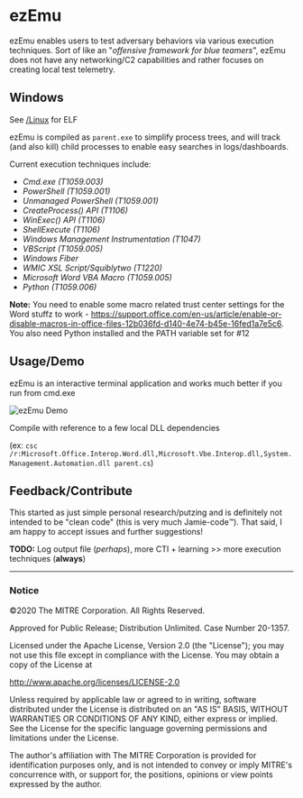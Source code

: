 # ezEmu

ezEmu enables users to test adversary behaviors via various execution techniques. Sort of like an "*offensive framework for blue teamers*", ezEmu does not have any networking/C2 capabilities and rather focuses on creating local test telemetry.

## Windows

See [/Linux](Linux/README.md) for ELF

ezEmu is compiled as `parent.exe` to simplify process trees, and will track (and also kill) child processes to enable easy searches in logs/dashboards.

Current execution techniques include:

- *Cmd.exe (T1059.003)*
- *PowerShell (T1059.001)*
- *Unmanaged PowerShell (T1059.001)*
- *CreateProcess() API (T1106)*
- *WinExec() API (T1106)*
- *ShellExecute (T1106)*
- *Windows Management Instrumentation (T1047)*
- *VBScript (T1059.005)*
- *Windows Fiber*
- *WMIC XSL Script/Squiblytwo (T1220)*
- *Microsoft Word VBA Macro (T1059.005)*
- *Python (T1059.006)*

**Note:** You need to enable some macro related trust center settings for the Word stuffz to work - https://support.office.com/en-us/article/enable-or-disable-macros-in-office-files-12b036fd-d140-4e74-b45e-16fed1a7e5c6. You also need Python installed and the PATH variable set for #12

## Usage/Demo

ezEmu is an interactive terminal application and works much better if you run from cmd.exe

![ezEmu Demo](ezEmu.gif)

Compile with reference to a few local DLL dependencies

(ex: `csc /r:Microsoft.Office.Interop.Word.dll,Microsoft.Vbe.Interop.dll,System.Management.Automation.dll parent.cs`)

## Feedback/Contribute

This started as just simple personal research/putzing and is definitely not intended to be "clean code" (this is very much Jamie-code™️). That said, I am happy to accept issues and further suggestions!

**TODO:** Log output file (*perhaps*), more CTI + learning >> more execution techniques (**always**)

____


### Notice 

©2020 The MITRE Corporation. All Rights Reserved.

Approved for Public Release; Distribution Unlimited. Case Number 20-1357.

Licensed under the Apache License, Version 2.0 (the "License");
you may not use this file except in compliance with the License.
You may obtain a copy of the License at

   http://www.apache.org/licenses/LICENSE-2.0

Unless required by applicable law or agreed to in writing, software
distributed under the License is distributed on an "AS IS" BASIS,
WITHOUT WARRANTIES OR CONDITIONS OF ANY KIND, either express or implied.
See the License for the specific language governing permissions and
limitations under the License.

The author's affiliation with The MITRE Corporation is provided for identification purposes only, and is not intended to convey or imply MITRE's concurrence with, or support for, the positions, opinions or view points expressed by the author.
